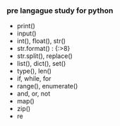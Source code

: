 ### pre langague study for python
* print()
* input()
* int(), float(), str()
* str.format() : {:>8}
* str.split(), replace() 
* list(), dict(), set()
* type(), len()
* if, while, for
* range(), enumerate()
* and, or, not
* map()
* zip()
* re